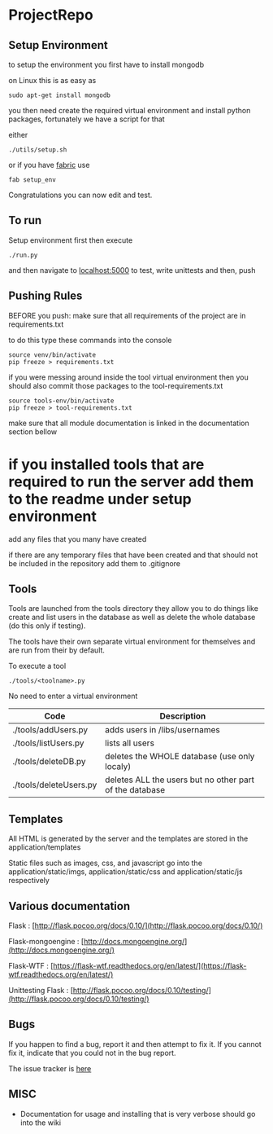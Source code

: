 # ProjectRepo



## Setup Environment
to setup the environment you first have to install mongodb

on Linux this is as easy as
```
sudo apt-get install mongodb
```

you then need create the required virtual environment and install python packages,
fortunately we have a script for that

either
```
./utils/setup.sh
```

or if you have [fabric](http://fabfile.org) use
```
fab setup_env
```

Congratulations you can now edit and test.

## To run

Setup environment first then execute

```
./run.py
```

and then navigate to [localhost:5000](http://localhost:5000) to test, write unittests and then, push

## Pushing Rules

BEFORE you push:
make sure that all requirements of the project are in requirements.txt

to do this type these commands into the console

```
source venv/bin/activate
pip freeze > requirements.txt
```

if you were messing around inside the tool virtual environment then you should also commit those packages to the tool-requirements.txt
```
source tools-env/bin/activate
pip freeze > tool-requirements.txt
```

make sure that all module documentation is linked in the documentation section bellow

if you installed tools that are required to run the server add them to the readme under setup environment
=======
add any files that you many have created

if there are any temporary files that have been created and that should not be included in the repository add them to .gitignore

## Tools

Tools are launched from the tools directory they allow you to do things like create and list users in the database as well as delete the whole database (do this only if testing).

The tools have their own separate virtual environment for themselves and are run from their by default.

To execute a tool

```
./tools/<toolname>.py
```

No need to enter a virtual environment

Code | Description
---- | --------------------------------
./tools/addUsers.py | adds users in /libs/usernames
./tools/listUsers.py | lists all users
./tools/deleteDB.py | deletes the WHOLE database (use only localy)
./tools/deleteUsers.py | deletes ALL the users but no other part of the database

## Templates

All HTML is generated by the server and the templates are stored in the application/templates

Static files such as images, css, and javascript go into the application/static/imgs, application/static/css and application/static/js respectively

## Various documentation

Flask : [http://flask.pocoo.org/docs/0.10/](http://flask.pocoo.org/docs/0.10/)

Flask-mongoengine : [http://docs.mongoengine.org/](http://docs.mongoengine.org/)

Flask-WTF : [https://flask-wtf.readthedocs.org/en/latest/](https://flask-wtf.readthedocs.org/en/latest/)

Unittesting Flask : [http://flask.pocoo.org/docs/0.10/testing/](http://flask.pocoo.org/docs/0.10/testing/)
## Bugs

If you happen to find a bug, report it and then attempt to fix it. If you cannot fix it, indicate that you could not in the bug report.


The issue tracker is [here](https://github.com/BaySchoolCS2/ProjectRepo/issues/new)


## MISC

 - Documentation for usage and installing that is very verbose should go into the wiki
